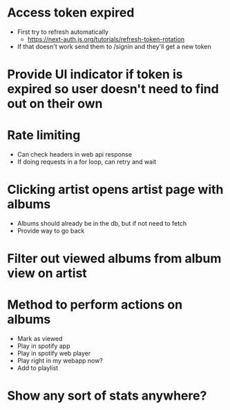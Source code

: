 # Access token expired

- First try to refresh automatically
  - https://next-auth.js.org/tutorials/refresh-token-rotation
- If that doesn't work send them to /signin and they'll get a new token

# Provide UI indicator if token is expired so user doesn't need to find out on their own

# Rate limiting

- Can check headers in web api response
- If doing requests in a for loop, can retry and wait

# Clicking artist opens artist page with albums

- Albums should already be in the db, but if not need to fetch
- Provide way to go back

# Filter out viewed albums from album view on artist

# Method to perform actions on albums

- Mark as viewed
- Play in spotify app
- Play in spotify web player
- Play right in my webapp now?
- Add to playlist

# Show any sort of stats anywhere?
